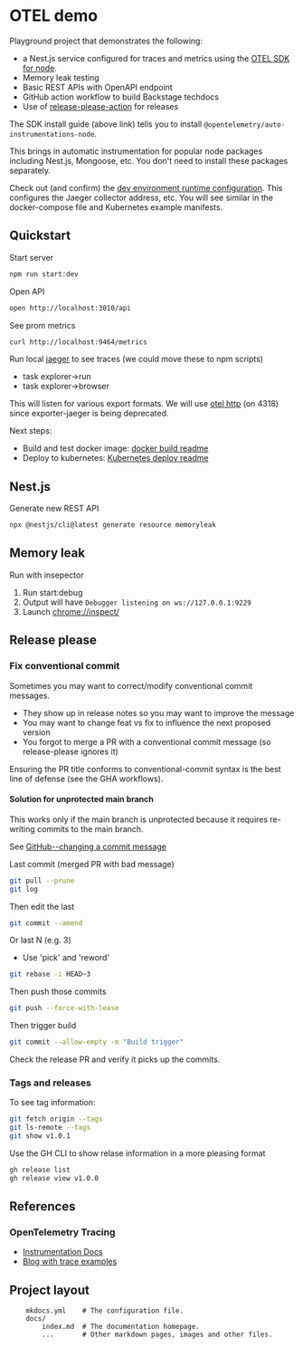 # OTEL demo

Playground project that demonstrates the following:

- a Nest.js service configured for traces and metrics using the [OTEL SDK for node](https://www.npmjs.com/package/@opentelemetry/sdk-node).
- Memory leak testing
- Basic REST APIs with OpenAPI endpoint
- GitHub action workflow to build Backstage techdocs
- Use of [release-please-action](https://github.com/google-github-actions/release-please-action]) for releases

The SDK install guide (above link) tells you to install `@opentelemetry/auto-instrumentations-node`.

This brings in automatic instrumentation for popular node packages including Nest.js, Mongoose, etc. You don't need to install these packages separately.

Check out (and confirm) the [dev environment runtime configuration](./.env). This configures the Jaeger collector address, etc. You will see similar in the docker-compose file and Kubernetes example manifests.

## Quickstart

Start server

```bash
npm run start:dev
```

Open API

```bash
open http://localhost:3010/api
```

See prom metrics

```bash
curl http://localhost:9464/metrics
```

Run local [jaeger](https://www.jaegertracing.io/docs/1.47/getting-started/) to see traces (we could move these to npm scripts)

- task explorer->run
- task explorer->browser

This will listen for various export formats. We will use [otel http](https://www.npmjs.com/package/@opentelemetry/exporter-trace-otlp-http) (on 4318) since exporter-jaeger is being deprecated.

Next steps:

- Build and test docker image: [docker build readme](./docker/README.md)
- Deploy to kubernetes: [Kubernetes deploy readme](./kubernetes/otel-hello/README.md)

## Nest.js

Generate new REST API

```bash
npx @nestjs/cli@latest generate resource memoryleak
```

## Memory leak

Run with insepector

1. Run start:debug
1. Output will have `Debugger listening on ws://127.0.0.1:9229`
1. Launch [chrome://inspect/](chrome://inspect/)

## Release please

### Fix conventional commit

Sometimes you may want to correct/modify conventional commit messages.

- They show up in release notes so you may want to improve the message
- You may want to change feat vs fix to influence the next proposed version
- You forgot to merge a PR with a conventional commit message (so release-please ignores it)

Ensuring the PR title conforms to conventional-commit syntax is the best line of defense (see the GHA workflows).

#### Solution for unprotected main branch

This works only if the main branch is unprotected because it requires re-writing commits to the main branch.

See [GitHub--changing a commit message](https://docs.github.com/en/pull-requests/committing-changes-to-your-project/creating-and-editing-commits/changing-a-commit-message)

Last commit (merged PR with bad message)

```bash
git pull --prune
git log
```

Then edit the last

```bash
git commit --amend
```

Or last N (e.g. 3)

- Use 'pick' and 'reword'

```bash
git rebase -i HEAD~3
```

Then push those commits

```bash
git push --force-with-lease
```

Then trigger build

```bash
git commit --allow-empty -m "Build trigger"
```

Check the release PR and verify it picks up the commits.

### Tags and releases

To see tag information:

```bash
git fetch origin --tags
git ls-remote --tags
git show v1.0.1
```

Use the GH CLI to show relase information in a more pleasing format

```bash
gh release list
gh release view v1.0.0
```

## References

### OpenTelemetry Tracing

- [Instrumentation Docs](https://opentelemetry.io/docs/instrumentation/js/instrumentation/)
- [Blog with trace examples](https://uptrace.dev/opentelemetry/js-tracing.html#quickstart)

## Project layout

```text
    mkdocs.yml    # The configuration file.
    docs/
        index.md  # The documentation homepage.
        ...       # Other markdown pages, images and other files.
```
